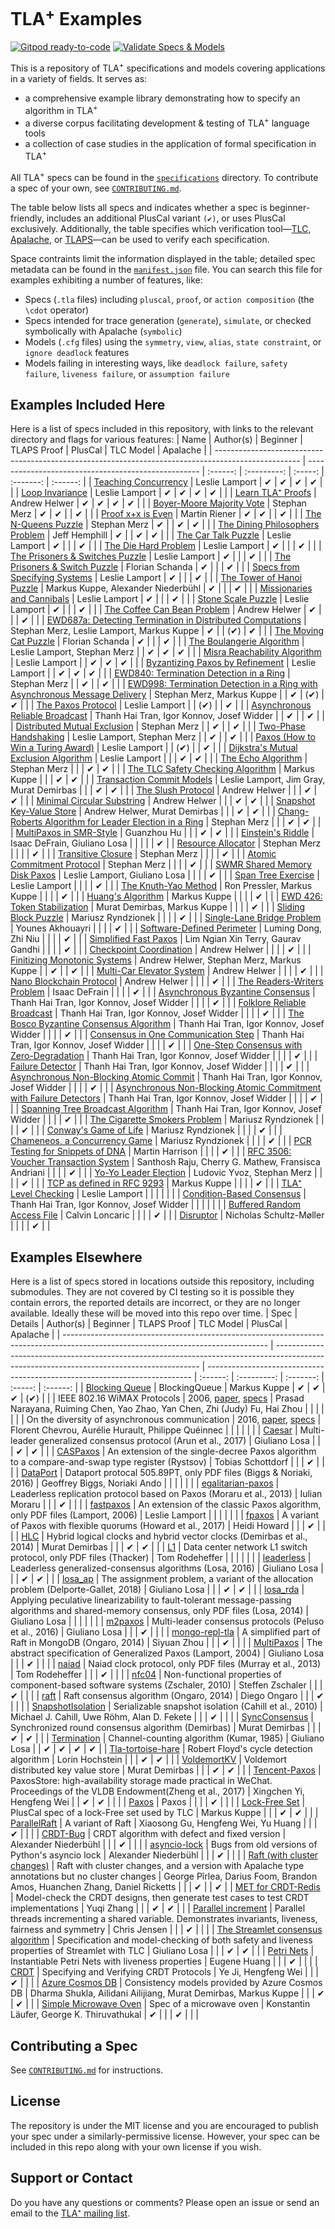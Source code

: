 # TLA<sup>+</sup> Examples
[![Gitpod ready-to-code](https://img.shields.io/badge/Gitpod-ready--to--spec-908a85?logo=gitpod)](https://gitpod.io/#https://github.com/tlaplus/examples/)
[![Validate Specs & Models](https://github.com/tlaplus/Examples/actions/workflows/CI.yml/badge.svg)](https://github.com/tlaplus/Examples/actions/workflows/CI.yml)

This is a repository of TLA<sup>+</sup> specifications and models covering applications in a variety of fields.
It serves as:
- a comprehensive example library demonstrating how to specify an algorithm in TLA<sup>+</sup>
- a diverse corpus facilitating development & testing of TLA<sup>+</sup> language tools
- a collection of case studies in the application of formal specification in TLA<sup>+</sup>

All TLA<sup>+</sup> specs can be found in the [`specifications`](specifications) directory.
To contribute a spec of your own, see [`CONTRIBUTING.md`](CONTRIBUTING.md).

The table below lists all specs and indicates whether a spec is beginner-friendly, includes an additional PlusCal variant `(✔)`, or uses PlusCal exclusively.
Additionally, the table specifies which verification tool—[TLC](https://github.com/tlaplus/tlaplus), [Apalache](https://github.com/apalache-mc/apalache), or [TLAPS](https://github.com/tlaplus/tlapm)—can be used to verify each specification.

Space contraints limit the information displayed in the table; detailed spec metadata can be found in the [`manifest.json`](manifest.json) file.
You can search this file for examples exhibiting a number of features, like:
 - Specs (`.tla` files) including `pluscal`, `proof`, or `action composition` (the `\cdot` operator)
 - Specs intended for trace generation (`generate`), `simulate`, or checked symbolically with Apalache (`symbolic`)
 - Models (`.cfg` files) using the `symmetry`, `view`, `alias`, `state constraint`, or `ignore deadlock` features
 - Models failing in interesting ways, like `deadlock failure`, `safety failure`, `liveness failure`, or `assumption failure`

## Examples Included Here
Here is a list of specs included in this repository, with links to the relevant directory and flags for various features:
| Name                                                                                                | Author(s)                                           | Beginner | TLAPS Proof | PlusCal | TLC Model | Apalache |
| --------------------------------------------------------------------------------------------------- | --------------------------------------------------- | :------: | :---------: | :-----: | :-------: | :------: |
| [Teaching Concurrency](specifications/TeachingConcurrency)                                          | Leslie Lamport                                      |    ✔     |      ✔      |    ✔    |     ✔     |          |
| [Loop Invariance](specifications/LoopInvariance)                                                    | Leslie Lamport                                      |    ✔     |      ✔      |    ✔    |     ✔     |          |
| [Learn TLA⁺ Proofs](specifications/LearnProofs)                                                     | Andrew Helwer                                       |    ✔     |      ✔      |    ✔    |     ✔     |          |
| [Boyer-Moore Majority Vote](specifications/Majority)                                                | Stephan Merz                                        |    ✔     |      ✔      |         |     ✔     |          |
| [Proof x+x is Even](specifications/sums_even)                                                       | Martin Riener                                       |    ✔     |      ✔      |         |     ✔     |          |
| [The N-Queens Puzzle](specifications/N-Queens)                                                      | Stephan Merz                                        |    ✔     |             |    ✔    |     ✔     |          |
| [The Dining Philosophers Problem](specifications/DiningPhilosophers)                                | Jeff Hemphill                                       |    ✔     |             |    ✔    |     ✔     |          |
| [The Car Talk Puzzle](specifications/CarTalkPuzzle)                                                 | Leslie Lamport                                      |    ✔     |             |         |     ✔     |          |
| [The Die Hard Problem](specifications/DieHard)                                                      | Leslie Lamport                                      |    ✔     |             |         |     ✔     |          |
| [The Prisoners & Switches Puzzle](specifications/Prisoners)                                         | Leslie Lamport                                      |    ✔     |             |         |     ✔     |          |
| [The Prisoners & Switch Puzzle](specifications/Prisoners_Single_Switch)                             | Florian Schanda                                     |    ✔     |             |         |     ✔     |          |
| [Specs from Specifying Systems](specifications/SpecifyingSystems)                                   | Leslie Lamport                                      |    ✔     |             |         |     ✔     |          |
| [The Tower of Hanoi Puzzle](specifications/tower_of_hanoi)                                          | Markus Kuppe, Alexander Niederbühl                  |    ✔     |             |         |     ✔     |          |
| [Missionaries and Cannibals](specifications/MissionariesAndCannibals)                               | Leslie Lamport                                      |    ✔     |             |         |     ✔     |          |
| [Stone Scale Puzzle](specifications/Stones)                                                         | Leslie Lamport                                      |    ✔     |             |         |     ✔     |          |
| [The Coffee Can Bean Problem](specifications/CoffeeCan)                                             | Andrew Helwer                                       |    ✔     |             |         |     ✔     |          |
| [EWD687a: Detecting Termination in Distributed Computations](specifications/ewd687a)                | Stephan Merz, Leslie Lamport, Markus Kuppe          |    ✔     |             |   (✔)   |     ✔     |          |
| [The Moving Cat Puzzle](specifications/Moving_Cat_Puzzle)                                           | Florian Schanda                                     |    ✔     |             |         |     ✔     |          |
| [The Boulangerie Algorithm](specifications/Bakery-Boulangerie)                                      | Leslie Lamport, Stephan Merz                        |          |      ✔      |    ✔    |     ✔     |          |
| [Misra Reachability Algorithm](specifications/MisraReachability)                                    | Leslie Lamport                                      |          |      ✔      |    ✔    |     ✔     |          |
| [Byzantizing Paxos by Refinement](specifications/byzpaxos)                                          | Leslie Lamport                                      |          |      ✔      |    ✔    |     ✔     |          |
| [EWD840: Termination Detection in a Ring](specifications/ewd840)                                    | Stephan Merz                                        |          |      ✔      |         |     ✔     |          |
| [EWD998: Termination Detection in a Ring with Asynchronous Message Delivery](specifications/ewd998) | Stephan Merz, Markus Kuppe                          |          |      ✔      |   (✔)   |     ✔     |          |
| [The Paxos Protocol](specifications/Paxos)                                                          | Leslie Lamport                                      |          |     (✔)     |         |     ✔     |          |
| [Asynchronous Reliable Broadcast](specifications/bcastByz)                                          | Thanh Hai Tran, Igor Konnov, Josef Widder           |          |      ✔      |         |     ✔     |          |
| [Distributed Mutual Exclusion](specifications/lamport_mutex)                                        | Stephan Merz                                        |          |      ✔      |         |     ✔     |          |
| [Two-Phase Handshaking](specifications/TwoPhase)                                                    | Leslie Lamport, Stephan Merz                        |          |      ✔      |         |     ✔     |          |
| [Paxos (How to Win a Turing Award)](specifications/PaxosHowToWinATuringAward)                       | Leslie Lamport                                      |          |     (✔)     |         |     ✔     |          |
| [Dijkstra's Mutual Exclusion Algorithm](specifications/dijkstra-mutex)                              | Leslie Lamport                                      |          |             |    ✔    |     ✔     |          |
| [The Echo Algorithm](specifications/echo)                                                           | Stephan Merz                                        |          |             |    ✔    |     ✔     |          |
| [The TLC Safety Checking Algorithm](specifications/TLC)                                             | Markus Kuppe                                        |          |             |    ✔    |     ✔     |          |
| [Transaction Commit Models](specifications/transaction_commit)                                      | Leslie Lamport, Jim Gray, Murat Demirbas            |          |             |    ✔    |     ✔     |          |
| [The Slush Protocol](specifications/SlushProtocol)                                                  | Andrew Helwer                                       |          |             |    ✔    |     ✔     |          |
| [Minimal Circular Substring](specifications/LeastCircularSubstring)                                 | Andrew Helwer                                       |          |             |    ✔    |     ✔     |          |
| [Snapshot Key-Value Store](specifications/KeyValueStore)                                            | Andrew Helwer, Murat Demirbas                       |          |             |    ✔    |     ✔     |          |
| [Chang-Roberts Algorithm for Leader Election in a Ring](specifications/chang_roberts)               | Stephan Merz                                        |          |             |    ✔    |     ✔     |          |
| [MultiPaxos in SMR-Style](specifications/MultiPaxos-SMR)                                            | Guanzhou Hu                                         |          |             |    ✔    |     ✔     |          |
| [Einstein's Riddle](specifications/EinsteinRiddle)                                                  | Isaac DeFrain, Giuliano Losa                        |          |             |         |           |    ✔     |
| [Resource Allocator](specifications/allocator)                                                      | Stephan Merz                                        |          |             |         |     ✔     |          |
| [Transitive Closure](specifications/TransitiveClosure)                                              | Stephan Merz                                        |          |             |         |     ✔     |          |
| [Atomic Commitment Protocol](specifications/acp)                                                    | Stephan Merz                                        |          |             |         |     ✔     |          |
| [SWMR Shared Memory Disk Paxos](specifications/diskpaxos)                                           | Leslie Lamport, Giuliano Losa                       |          |             |         |     ✔     |          |
| [Span Tree Exercise](specifications/SpanningTree)                                                   | Leslie Lamport                                      |          |             |         |     ✔     |          |
| [The Knuth-Yao Method](specifications/KnuthYao)                                                     | Ron Pressler, Markus Kuppe                          |          |             |         |     ✔     |          |
| [Huang's Algorithm](specifications/Huang)                                                           | Markus Kuppe                                        |          |             |         |     ✔     |          |
| [EWD 426: Token Stabilization](specifications/ewd426)                                               | Murat Demirbas, Markus Kuppe                        |          |             |         |     ✔     |          |
| [Sliding Block Puzzle](specifications/SlidingPuzzles)                                               | Mariusz Ryndzionek                                  |          |             |         |     ✔     |          |
| [Single-Lane Bridge Problem](specifications/SingleLaneBridge)                                       | Younes Akhouayri                                    |          |             |         |     ✔     |          |
| [Software-Defined Perimeter](specifications/SDP_Verification)                                       | Luming Dong, Zhi Niu                                |          |             |         |     ✔     |          |
| [Simplified Fast Paxos](specifications/SimplifiedFastPaxos)                                         | Lim Ngian Xin Terry, Gaurav Gandhi                  |          |             |         |     ✔     |          |
| [Checkpoint Coordination](specifications/CheckpointCoordination)                                    | Andrew Helwer                                       |          |             |         |     ✔     |          |
| [Finitizing Monotonic Systems](specifications/FiniteMonotonic)                                      | Andrew Helwer, Stephan Merz, Markus Kuppe           |          |      ✔      |         |     ✔     |          |
| [Multi-Car Elevator System](specifications/MultiCarElevator)                                        | Andrew Helwer                                       |          |             |         |     ✔     |          |
| [Nano Blockchain Protocol](specifications/NanoBlockchain)                                           | Andrew Helwer                                       |          |             |         |     ✔     |          |
| [The Readers-Writers Problem](specifications/ReadersWriters)                                        | Isaac DeFrain                                       |          |             |         |     ✔     |          |
| [Asynchronous Byzantine Consensus](specifications/aba-asyn-byz)                                     | Thanh Hai Tran, Igor Konnov, Josef Widder           |          |             |         |     ✔     |          |
| [Folklore Reliable Broadcast](specifications/bcastFolklore)                                         | Thanh Hai Tran, Igor Konnov, Josef Widder           |          |             |         |     ✔     |          |
| [The Bosco Byzantine Consensus Algorithm](specifications/bosco)                                     | Thanh Hai Tran, Igor Konnov, Josef Widder           |          |             |         |     ✔     |          |
| [Consensus in One Communication Step](specifications/c1cs)                                          | Thanh Hai Tran, Igor Konnov, Josef Widder           |          |             |         |     ✔     |          |
| [One-Step Consensus with Zero-Degradation](specifications/cf1s-folklore)                            | Thanh Hai Tran, Igor Konnov, Josef Widder           |          |             |         |     ✔     |          |
| [Failure Detector](specifications/detector_chan96)                                                  | Thanh Hai Tran, Igor Konnov, Josef Widder           |          |             |         |     ✔     |          |
| [Asynchronous Non-Blocking Atomic Commit](specifications/nbacc_ray97)                               | Thanh Hai Tran, Igor Konnov, Josef Widder           |          |             |         |     ✔     |          |
| [Asynchronous Non-Blocking Atomic Commitment with Failure Detectors](specifications/nbacg_guer01)   | Thanh Hai Tran, Igor Konnov, Josef Widder           |          |             |         |     ✔     |          |
| [Spanning Tree Broadcast Algorithm](specifications/spanning)                                        | Thanh Hai Tran, Igor Konnov, Josef Widder           |          |             |         |     ✔     |          |
| [The Cigarette Smokers Problem](specifications/CigaretteSmokers)                                    | Mariusz Ryndzionek                                  |          |             |         |     ✔     |          |
| [Conway's Game of Life](specifications/GameOfLife)                                                  | Mariusz Ryndzionek                                  |          |             |         |     ✔     |          |
| [Chameneos, a Concurrency Game](specifications/Chameneos)                                           | Mariusz Ryndzionek                                  |          |             |         |     ✔     |          |
| [PCR Testing for Snippets of DNA](specifications/glowingRaccoon)                                    | Martin Harrison                                     |          |             |         |     ✔     |          |
| [RFC 3506: Voucher Transaction System](specifications/byihive)                                      | Santhosh Raju, Cherry G. Mathew, Fransisca Andriani |          |             |         |     ✔     |          |
| [Yo-Yo Leader Election](specifications/YoYo)                                                        | Ludovic Yvoz, Stephan Merz                          |          |             |         |      ✔    |          |
| [TCP as defined in RFC 9293](specifications/tcp)                                                    | Markus Kuppe                                        |          |             |         |      ✔    |          |
| [TLA⁺ Level Checking](specifications/LevelChecking)                                                 | Leslie Lamport                                      |          |             |         |           |          |
| [Condition-Based Consensus](specifications/cbc_max)                                                 | Thanh Hai Tran, Igor Konnov, Josef Widder           |          |             |         |           |          |
| [Buffered Random Access File](specifications/braf)                                                  | Calvin Loncaric                                     |          |             |         |     ✔     |          |
| [Disruptor](specifications/Disruptor)                                                               | Nicholas Schultz-Møller                             |          |             |         |     ✔     |          |


## Examples Elsewhere
Here is a list of specs stored in locations outside this repository, including submodules.
They are not covered by CI testing so it is possible they contain errors, the reported details are incorrect, or they are no longer available.
Ideally these will be moved into this repo over time.
| Spec                                                                                                                              | Details                                                                                                                                   | Author(s)                                                                  | Beginner | TLAPS Proof | TLC Model | PlusCal | Apalache |
| --------------------------------------------------------------------------------------------------------------------------------- | ----------------------------------------------------------------------------------------------------------------------------------------- | -------------------------------------------------------------------------- | :------: | :---------: | :-------: | :-----: | :------: |
| [Blocking Queue](https://github.com/lemmy/BlockingQueue)                                                                          | BlockingQueue                                                                                                                             | Markus Kuppe                                                               |    ✔     |      ✔      |     ✔     |    (✔)  |          |
| IEEE 802.16 WiMAX Protocols                                                                                                       | 2006, [paper](https://users.cs.northwestern.edu/~ychen/Papers/npsec06.pdf), [specs](http://list.cs.northwestern.edu/802.16/)              | Prasad Narayana, Ruiming Chen, Yao Zhao, Yan Chen, Zhi (Judy) Fu, Hai Zhou |          |             |           |         |          |
| On the diversity of asynchronous communication                                                                                    | 2016, [paper](https://dl.acm.org/doi/10.1007/s00165-016-0379-x), [specs](http://hurault.perso.enseeiht.fr/asynchronousCommunication/)     | Florent Chevrou, Aurélie Hurault, Philippe Quéinnec                        |          |             |           |         |          |
| [Caesar](specifications/Caesar)                                                                                                   | Multi-leader generalized consensus protocol (Arun et al., 2017)                                                                           | Giuliano Losa                                                              |          |             |     ✔     |    ✔    |          |
| [CASPaxos](specifications/CASPaxos)                                                                                               | An extension of the single-decree Paxos algorithm to a compare-and-swap type register (Rystsov)                                           | Tobias Schottdorf                                                          |          |             |     ✔     |         |          |
| [DataPort](specifications/DataPort)                                                                                               | Dataport protocal 505.89PT, only PDF files (Biggs & Noriaki, 2016)                                                                        | Geoffrey Biggs, Noriaki Ando                                               |          |             |           |         |          |
| [egalitarian-paxos](specifications/egalitarian-paxos)                                                                             | Leaderless replication protocol based on Paxos (Moraru et al., 2013)                                                                      | Iulian Moraru                                                              |          |             |     ✔     |         |          |
| [fastpaxos](specifications/fastpaxos)                                                                                             | An extension of the classic Paxos algorithm, only PDF files (Lamport, 2006)                                                               | Leslie Lamport                                                             |          |             |           |         |          |
| [fpaxos](specifications/fpaxos)                                                                                                   | A variant of Paxos with flexible quorums (Howard et al., 2017)                                                                            | Heidi Howard                                                               |          |             |     ✔     |         |          |
| [HLC](specifications/HLC)                                                                                                         | Hybrid logical clocks and hybrid vector clocks (Demirbas et al., 2014)                                                                    | Murat Demirbas                                                             |          |             |     ✔     |    ✔    |          |
| [L1](specifications/L1)                                                                                                           | Data center network L1 switch protocol, only PDF files (Thacker)                                                                          | Tom Rodeheffer                                                             |          |             |           |         |          |
| [leaderless](specifications/leaderless)                                                                                           | Leaderless generalized-consensus algorithms (Losa, 2016)                                                                                  | Giuliano Losa                                                              |          |             |     ✔     |    ✔    |          |
| [losa_ap](specifications/losa_ap)                                                                                                 | The assignment problem, a variant of the allocation problem (Delporte-Gallet, 2018)                                                       | Giuliano Losa                                                              |          |             |     ✔     |    ✔    |          |
| [losa_rda](specifications/losa_rda)                                                                                               | Applying peculative linearizability to fault-tolerant message-passing algorithms and shared-memory consensus, only PDF files (Losa, 2014) | Giuliano Losa                                                              |          |             |           |         |          |
| [m2paxos](specifications/m2paxos)                                                                                                 | Multi-leader consensus protocols (Peluso et al., 2016)                                                                                    | Giuliano Losa                                                              |          |             |     ✔     |         |          |
| [mongo-repl-tla](specifications/mongo-repl-tla)                                                                                   | A simplified part of Raft in MongoDB (Ongaro, 2014)                                                                                       | Siyuan Zhou                                                                |          |             |     ✔     |         |          |
| [MultiPaxos](specifications/MultiPaxos)                                                                                           | The abstract specification of Generalized Paxos (Lamport, 2004)                                                                           | Giuliano Losa                                                              |          |             |     ✔     |         |          |
| [naiad](specifications/naiad)                                                                                                     | Naiad clock protocol, only PDF files (Murray et al., 2013)                                                                                | Tom Rodeheffer                                                             |          |             |     ✔     |         |          |
| [nfc04](specifications/nfc04)                                                                                                     | Non-functional properties of component-based software systems (Zschaler, 2010)                                                            | Steffen Zschaler                                                           |          |             |     ✔     |         |          |
| [raft](specifications/raft)                                                                                                       | Raft consensus algorithm (Ongaro, 2014)                                                                                                   | Diego Ongaro                                                               |          |             |     ✔     |         |          |
| [SnapshotIsolation](specifications/SnapshotIsolation)                                                                             | Serializable snapshot isolation (Cahill et al., 2010)                                                                                     | Michael J. Cahill, Uwe Röhm, Alan D. Fekete                                |          |             |     ✔     |         |          |
| [SyncConsensus](specifications/SyncConsensus)                                                                                     | Synchronized round consensus algorithm (Demirbas)                                                                                         | Murat Demirbas                                                             |          |             |     ✔     |    ✔    |          |
| [Termination](specifications/Termination)                                                                                         | Channel-counting algorithm (Kumar, 1985)                                                                                                  | Giuliano Losa                                                              |          |      ✔      |     ✔     |    ✔    |    ✔     |
| [Tla-tortoise-hare](specifications/Tla-tortoise-hare)                                                                             | Robert Floyd's cycle detection algorithm                                                                                                  | Lorin Hochstein                                                            |          |             |     ✔     |    ✔    |          |
| [VoldemortKV](specifications/VoldemortKV)                                                                                         | Voldemort distributed key value store                                                                                                     | Murat Demirbas                                                             |          |             |     ✔     |    ✔    |          |
| [Tencent-Paxos](specifications/TencentPaxos)                                                                                      | PaxosStore: high-availability storage made practical in WeChat. Proceedings of the VLDB Endowment(Zheng et al., 2017)                     | Xingchen Yi, Hengfeng Wei                                                  |          |      ✔      |     ✔     |         |          |
| [Paxos](https://github.com/neoschizomer/Paxos)                                                                                    | Paxos                                                                                                                                     |                                                                            |          |             |     ✔     |         |          |
| [Lock-Free Set](https://github.com/tlaplus/tlaplus/blob/master/tlatools/org.lamport.tlatools/src/tlc2/tool/fp/OpenAddressing.tla) | PlusCal spec of a lock-Free set used by TLC                                                                                               | Markus Kuppe                                                               |          |             |     ✔     |    ✔    |          |
| [ParallelRaft](specifications/ParalleRaft)                                                                                        | A variant of Raft                                                                                                                         | Xiaosong Gu, Hengfeng Wei, Yu Huang                                        |          |             |     ✔     |         |          |
| [CRDT-Bug](https://github.com/Alexander-N/tla-specs/tree/main/crdt-bug)                                                           | CRDT algorithm with defect and fixed version                                                                                              | Alexander Niederbühl                                                       |          |             |     ✔     |         |          |
| [asyncio-lock](https://github.com/Alexander-N/tla-specs/tree/main/asyncio-lock)                                                   | Bugs from old versions of Python's asyncio lock                                                                                           | Alexander Niederbühl                                                       |          |             |     ✔     |         |          |
| [Raft (with cluster changes)](https://github.com/dranov/raft-tla)                                                                 | Raft with cluster changes, and a version with Apalache type annotations but no cluster changes                                            | George Pîrlea, Darius Foom, Brandon Amos, Huanchen Zhang, Daniel Ricketts  |          |             |     ✔     |         |    ✔     |
| [MET for CRDT-Redis](https://github.com/elem-azar-unis/CRDT-Redis/tree/master/MET/TLA)                                            | Model-check the CRDT designs, then generate test cases to test CRDT implementations                                                       | Yuqi Zhang                                                                 |          |             |     ✔     |    ✔    |          |
| [Parallel increment](https://github.com/Cjen1/tla_increment)                                                                      | Parallel threads incrementing a shared variable. Demonstrates invariants, liveness, fairness and symmetry                                 | Chris Jensen                                                               |          |             |     ✔     |         |          |
| [The Streamlet consensus algorithm](https://github.com/nano-o/streamlet)                                                          | Specification and model-checking of both safety and liveness properties of Streamlet with TLC                                             | Giuliano Losa                                                              |          |             |     ✔     |    ✔    |          |
| [Petri Nets](https://github.com/elh/petri-tlaplus)                                                                                | Instantiable Petri Nets with liveness properties                                                                                          | Eugene Huang                                                               |          |             |     ✔     |         |          |
| [CRDT](https://github.com/JYwellin/CRDT-TLA)                                                                                      | Specifying and Verifying CRDT Protocols                                                                                                   | Ye Ji, Hengfeng Wei                                                        |          |             |     ✔     |         |          |
| [Azure Cosmos DB](https://github.com/tlaplus/azure-cosmos-tla)                                                                    | Consistency models provided by Azure Cosmos DB                                                                                            | Dharma Shukla, Ailidani Ailijiang, Murat Demirbas, Markus Kuppe            |          |             |     ✔     |    ✔    |          |
| [Simple Microwave Oven](specifications/microwave)                                                                                 | Spec of a microwave oven                                                                                                                  | Konstantin Läufer, George K. Thiruvathukal                        |    ✔    |         |             |     ✔     |         |          |

## Contributing a Spec

See [`CONTRIBUTING.md`](CONTRIBUTING.md) for instructions.

## License
The repository is under the MIT license and you are encouraged to publish your spec under a similarly-permissive license.
However, your spec can be included in this repo along with your own license if you wish.

## Support or Contact
Do you have any questions or comments?
Please open an issue or send an email to the [TLA⁺ mailing list](https://groups.google.com/g/tlaplus).

